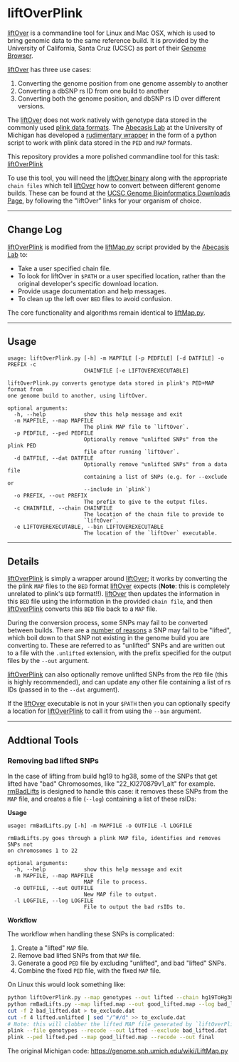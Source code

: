 liftOverPlink
=============
[liftOver][1] is a commandline tool for Linux and Mac OSX, which is used 
to bring genomic data to the same reference build. It is provided by the 
University of California, Santa Cruz (UCSC) as part of their 
[Genome Browser][2].

[liftOver][1] has three use cases:
 1. Converting the genome position from one genome assembly to another
 2. Converting a dbSNP rs ID from one build to another
 3. Converting both the genome position, and dbSNP rs ID over different
    versions.

The [liftOver][1] does not work natively with genotype data stored in
the commonly used [plink data formats][3]. The [Abecasis Lab][4] at the 
University of Michigan has developed a [rudimentary wrapper][5] in the
form of a python script to work with plink data stored in the `PED` and 
`MAP` formats.

This repository provides a more polished commandline tool for this task: 
[liftOverPlink](liftOverPlink.py)

To use this tool, you will need the [liftOver binary][6] along with the 
appropriate `chain files` which tell [liftOver][1] how to convert
between different genome builds. These can be found at the 
[UCSC Genome Bioinformatics Downloads Page][7], by following the 
"liftOver" links for your organism of choice.


[1]: http://genome.sph.umich.edu/wiki/liftOver
[2]: http://genome.ucsc.edu/
[3]: http://pngu.mgh.harvard.edu/~purcell/plink/data.shtml
[4]: http://genome.sph.umich.edu/wiki/Abecasis_Lab
[5]: http://genome.sph.umich.edu/wiki/LiftMap.py
[6]: http://hgdownload.cse.ucsc.edu/admin/exe/
[7]: http://hgdownload.cse.ucsc.edu/downloads.html

---
## Change Log

[liftOverPlink](liftOverPlink.py) is modified from the [liftMap.py][5] 
script provided by the [Abecasis Lab][4] to:
 - Take a user specified chain file.
 - To look for liftOver in `$PATH` or a user specified location, rather
   than the original developer's specific download location.
 - Provide usage documentation and help messages.
 - To clean up the left over `BED` files to avoid confusion.

The core functionality and algorithms remain identical to [liftMap.py][5].

---
## Usage

```
usage: liftOverPlink.py [-h] -m MAPFILE [-p PEDFILE] [-d DATFILE] -o PREFIX -c
                        CHAINFILE [-e LIFTOVEREXECUTABLE]

liftOverPlink.py converts genotype data stored in plink's PED+MAP format from
one genome build to another, using liftOver.

optional arguments:
  -h, --help            show this help message and exit
  -m MAPFILE, --map MAPFILE
                        The plink MAP file to `liftOver`.
  -p PEDFILE, --ped PEDFILE
                        Optionally remove "unlifted SNPs" from the plink PED
                        file after running `liftOver`.
  -d DATFILE, --dat DATFILE
                        Optionally remove "unlifted SNPs" from a data file
                        containing a list of SNPs (e.g. for --exclude or
                        --include in `plink`)
  -o PREFIX, --out PREFIX
                        The prefix to give to the output files.
  -c CHAINFILE, --chain CHAINFILE
                        The location of the chain file to provide to
                        `liftOver`.
  -e LIFTOVEREXECUTABLE, --bin LIFTOVEREXECUTABLE
                        The location of the `liftOver` executable.
```

---
## Details

[liftOverPlink](liftOverPlink.py) is simply a wrapper around [liftOver][1];
it works by converting the the plink `MAP` files to the `BED` format
[liftOver][1] expects (**Note**: this is completely unrelated to plink's 
`BED` format!!). [liftOver][1] then updates the information in this `BED`
file using the information in the provided `chain file`, and then
[liftOverPlink](liftOverPlink.py) converts this `BED` file back to a 
`MAP` file.

During the conversion process, some SNPs may fail to be converted
between builds. There are a [number of reasons][8] a SNP may fail to be 
"lifted", which boil down to that SNP not existing in the genome build
you are converting to. These are referred to as "unlifted" SNPs and are
written out to a file with the `.unlifted` extension, with the prefix
specified for the output files by the `--out` argument.

[liftOverPlink](liftOverPlink.py) can also optionally remove unlifted
SNPs from the `PED` file (this is highly recommended), and can update
any other file containing a list of rs IDs (passed in to the `--dat` 
argument).

If the [liftOver][1] executable is not in your `$PATH` then you can
optionally specify a location for [liftOverPlink](liftOverPlink.py) to
call it from using the `--bin` argument.

[8]: http://genome.sph.umich.edu/wiki/LiftOver#Various_reasons_that_lift_over_could_fail

---
## Addtional Tools

### Removing bad lifted SNPs
In the case of lifting from build hg19 to hg38, some of the SNPs that
get lifted have "bad" Chromosomes, like "22_KI270879v1_alt" for example.
[rmBadLifts](rmBadLifts.py) is designed to handle this case: it removes
these SNPs from the `MAP` file, and creates a file (`--log`) containing
a list of these rsIDs:

**Usage**

```
usage: rmBadLifts.py [-h] -m MAPFILE -o OUTFILE -l LOGFILE

rmBadLifts.py goes through a plink MAP file, identifies and removes SNPs not
on chromosomes 1 to 22

optional arguments:
  -h, --help            show this help message and exit
  -m MAPFILE, --map MAPFILE
                        MAP file to process.
  -o OUTFILE, --out OUTFILE
                        New MAP file to output.
  -l LOGFILE, --log LOGFILE
                        File to output the bad rsIDs to.
```

**Workflow**

The workflow when handling these SNPs is complicated:
 1. Create a "lifted" `MAP` file.
 2. Remove bad lifted SNPs from that `MAP` file.
 3. Generate a good `PED` file by excluding "unlifted", and bad
    "lifted" SNPs.
 4. Combine the fixed `PED` file, with the fixed `MAP` file.

On Linux this would look something like:

```bash
python liftOverPlink.py --map genotypes --out lifted --chain hg19ToHg38.over.chain.gz
python rmBadLifts.py --map lifted.map --out good_lifted.map --log bad_lifted.dat
cut -f 2 bad_lifted.dat > to_exclude.dat
cut -f 4 lifted.unlifted | sed "/^#/d" >> to_exclude.dat 
# Note: this will clobber the lifted MAP file generated by `liftOverPlink`:
plink --file genotypes --recode --out lifted --exclude bad_lifted.dat 
plink --ped lifted.ped --map good_lifted.map --recode --out final
```


The original Michigan code: 
https://genome.sph.umich.edu/wiki/LiftMap.py 

